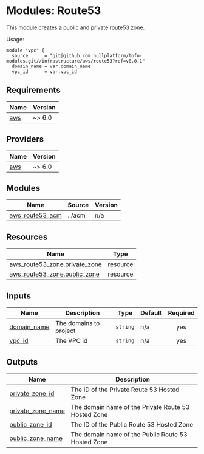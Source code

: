 # Modules: Route53

This module creates a public and private route53 zone.

Usage:


```
module "vpc" {
  source      = "git@github.com:nullplatform/tofu-modules.git//infrastructure/aws/route53?ref=v0.0.1"
  domain_name = var.domain_name
  vpc_id      = var.vpc_id
```



<!-- BEGIN_TF_DOCS -->
## Requirements

| Name | Version |
|------|---------|
| <a name="requirement_aws"></a> [aws](#requirement\_aws) | ~> 6.0 |

## Providers

| Name | Version |
|------|---------|
| <a name="provider_aws"></a> [aws](#provider\_aws) | ~> 6.0 |

## Modules

| Name | Source | Version |
|------|--------|---------|
| <a name="module_aws_route53_acm"></a> [aws\_route53\_acm](#module\_aws\_route53\_acm) | ../acm | n/a |

## Resources

| Name | Type |
|------|------|
| [aws_route53_zone.private_zone](https://registry.terraform.io/providers/hashicorp/aws/latest/docs/resources/route53_zone) | resource |
| [aws_route53_zone.public_zone](https://registry.terraform.io/providers/hashicorp/aws/latest/docs/resources/route53_zone) | resource |

## Inputs

| Name | Description | Type | Default | Required |
|------|-------------|------|---------|:--------:|
| <a name="input_domain_name"></a> [domain\_name](#input\_domain\_name) | The domains to project | `string` | n/a | yes |
| <a name="input_vpc_id"></a> [vpc\_id](#input\_vpc\_id) | The VPC id | `string` | n/a | yes |

## Outputs

| Name | Description |
|------|-------------|
| <a name="output_private_zone_id"></a> [private\_zone\_id](#output\_private\_zone\_id) | The ID of the Private Route 53 Hosted Zone |
| <a name="output_private_zone_name"></a> [private\_zone\_name](#output\_private\_zone\_name) | The domain name of the Private Route 53 Hosted Zone |
| <a name="output_public_zone_id"></a> [public\_zone\_id](#output\_public\_zone\_id) | The ID of the Public Route 53 Hosted Zone |
| <a name="output_public_zone_name"></a> [public\_zone\_name](#output\_public\_zone\_name) | The domain name of the Public Route 53 Hosted Zone |
<!-- END_TF_DOCS -->
